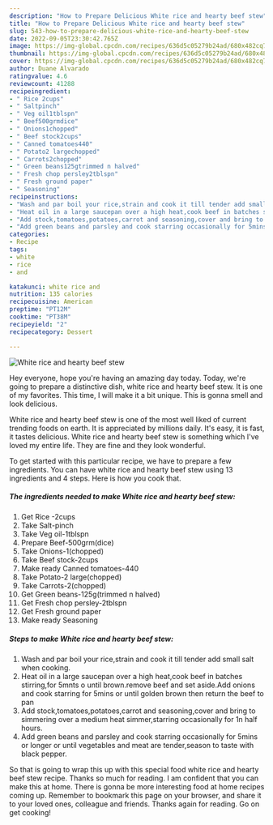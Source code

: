 ```yaml
---
description: "How to Prepare Delicious White rice and hearty beef stew"
title: "How to Prepare Delicious White rice and hearty beef stew"
slug: 543-how-to-prepare-delicious-white-rice-and-hearty-beef-stew
date: 2022-09-05T23:30:42.765Z
image: https://img-global.cpcdn.com/recipes/636d5c05279b24ad/680x482cq70/white-rice-and-hearty-beef-stew-recipe-main-photo.jpg
thumbnail: https://img-global.cpcdn.com/recipes/636d5c05279b24ad/680x482cq70/white-rice-and-hearty-beef-stew-recipe-main-photo.jpg
cover: https://img-global.cpcdn.com/recipes/636d5c05279b24ad/680x482cq70/white-rice-and-hearty-beef-stew-recipe-main-photo.jpg
author: Duane Alvarado
ratingvalue: 4.6
reviewcount: 41288
recipeingredient:
- " Rice 2cups"
- " Saltpinch"
- " Veg oil1tblspn"
- " Beef500grmdice"
- " Onions1chopped"
- " Beef stock2cups"
- " Canned tomatoes440"
- " Potato2 largechopped"
- " Carrots2chopped"
- " Green beans125gtrimmed n halved"
- " Fresh chop persley2tblspn"
- " Fresh ground paper"
- " Seasoning"
recipeinstructions:
- "Wash and par boil your rice,strain and cook it till tender add small salt when cooking."
- "Heat oil in a large saucepan over a high heat,cook beef in batches stirring,for 5mnts o until brown.remove beef and set aside.Add onions and cook starring for 5mins or until golden brown then return the beef to pan"
- "Add stock,tomatoes,potatoes,carrot and seasoning,cover and bring to simmering over a medium heat simmer,starring occasionally for 1n half hours."
- "Add green beans and parsley and cook starring occasionally for 5mins or longer or until vegetables and meat are tender,season to taste with black pepper."
categories:
- Recipe
tags:
- white
- rice
- and

katakunci: white rice and 
nutrition: 135 calories
recipecuisine: American
preptime: "PT12M"
cooktime: "PT38M"
recipeyield: "2"
recipecategory: Dessert

---
```



![White rice and hearty beef stew](https://img-global.cpcdn.com/recipes/636d5c05279b24ad/680x482cq70/white-rice-and-hearty-beef-stew-recipe-main-photo.jpg)

Hey everyone, hope you're having an amazing day today. Today, we're going to prepare a distinctive dish, white rice and hearty beef stew. It is one of my favorites. This time, I will make it a bit unique. This is gonna smell and look delicious.

White rice and hearty beef stew is one of the most well liked of current trending foods on earth. It is appreciated by millions daily. It's easy, it is fast, it tastes delicious. White rice and hearty beef stew is something which I've loved my entire life. They are fine and they look wonderful.




To get started with this particular recipe, we have to prepare a few ingredients. You can have white rice and hearty beef stew using 13 ingredients and 4 steps. Here is how you cook that.

<!--inarticleads1-->

##### The ingredients needed to make White rice and hearty beef stew:

1. Get  Rice -2cups
1. Take  Salt-pinch
1. Take  Veg oil-1tblspn
1. Prepare  Beef-500grm(dice)
1. Take  Onions-1(chopped)
1. Take  Beef stock-2cups
1. Make ready  Canned tomatoes-440
1. Take  Potato-2 large(chopped)
1. Take  Carrots-2(chopped)
1. Get  Green beans-125g(trimmed n halved)
1. Get  Fresh chop persley-2tblspn
1. Get  Fresh ground paper
1. Make ready  Seasoning




<!--inarticleads2-->

##### Steps to make White rice and hearty beef stew:

1. Wash and par boil your rice,strain and cook it till tender add small salt when cooking.
1. Heat oil in a large saucepan over a high heat,cook beef in batches stirring,for 5mnts o until brown.remove beef and set aside.Add onions and cook starring for 5mins or until golden brown then return the beef to pan
1. Add stock,tomatoes,potatoes,carrot and seasoning,cover and bring to simmering over a medium heat simmer,starring occasionally for 1n half hours.
1. Add green beans and parsley and cook starring occasionally for 5mins or longer or until vegetables and meat are tender,season to taste with black pepper.




So that is going to wrap this up with this special food white rice and hearty beef stew recipe. Thanks so much for reading. I am confident that you can make this at home. There is gonna be more interesting food at home recipes coming up. Remember to bookmark this page on your browser, and share it to your loved ones, colleague and friends. Thanks again for reading. Go on get cooking!
